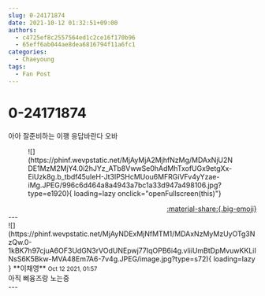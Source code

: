 ```yaml
---
slug: 0-24171874
date: 2021-10-12 01:32:51+09:00
authors:
  - c4725ef8c2557564ed1c2ce16f170b96
  - 65eff6ab044ae8dea6816794f11a6fc1
categories:
  - Chaeyoung
tags:
  - Fan Post
---
```


# 0-24171874

<div class="post-container" markdown="1">
<div class="content-container md-sidebar__scrollwrap" markdown="1">

아아 잘준비하는 이꽹 응답바란다 오바
<figure markdown="1">
![](https://phinf.wevpstatic.net/MjAyMjA2MjhfNzMg/MDAxNjU2NDE1MzM2MjY4.0i2hJYz_ATb8VwwSe0hAdMhTxofUGx9etgXx-EiUzk8g.b_tbdf45uIeH-Jt3IPSHcMUou6MFRGiVFv4yYzae-iMg.JPEG/996c6d464a8a4943a7bc1a33d947a498106.jpg?type=e1920){ loading=lazy onclick="openFullscreen(this)"}
</figure>


</div>
</div>

<div style="text-align: right;" markdown="1">
<a href="https://weverse.io/fromis9/fanpost/0-24171874" style="text-align: right;">:material-share:{.big-emoji}</a>
</div>
---

<div class="comments-container md-sidebar__scrollwrap" markdown="1">
<div class="comment" markdown="1">
<div class='id-container' markdown="1">
![](https://phinf.wevpstatic.net/MjAyNDExMjNfMTM1/MDAxNzMyMzUyOTg3NzQw.0-1kBK7h97cjuA6OF3UdGN3rVOdUNEpwj77IqOPB6i4g.vliiUmBtDpMvuwKKLiINsS6K5Bkw-MVA48Em7A6-7v4g.JPEG/image.jpg?type=s72){ loading=lazy }
**<span class="artist">이채영</span>** <small>Oct 12 2021, 01:57</small><br>
</div>
<div class='comment-body' markdown="1">
아직 삐융즈랑 노는중
</div>
</div>
</div>
---
